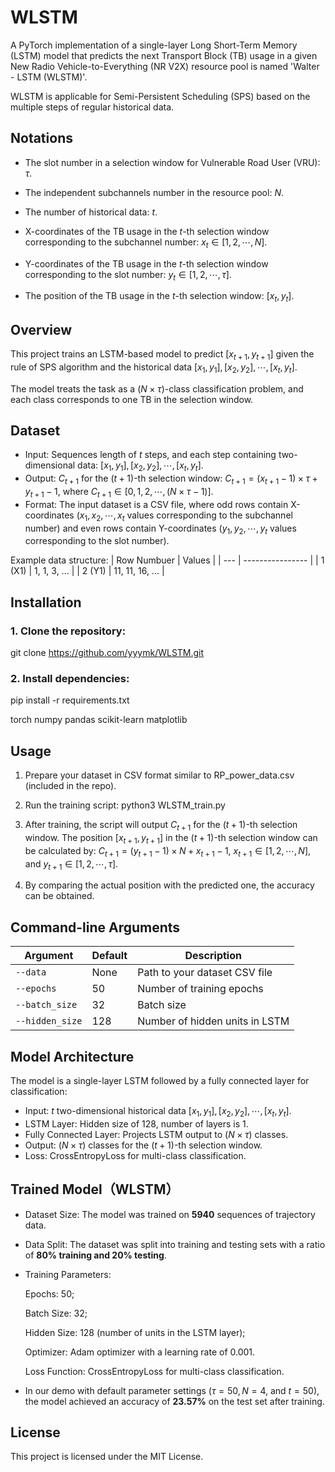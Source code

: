 # WLSTM
A PyTorch implementation of a single-layer Long Short-Term Memory (LSTM) model that predicts the next Transport Block (TB) usage in a given New Radio Vehicle-to-Everything (NR V2X) resource pool is named 'Walter - LSTM (WLSTM)'. 

WLSTM is applicable for Semi-Persistent Scheduling (SPS) based on the multiple steps of  regular historical data.

## Notations

- The slot number in a selection window for Vulnerable Road User (VRU): $\tau$.


- The independent subchannels number in the resource pool: $N$.


- The number of historical data: $t$.


- X-coordinates of the TB usage in the $t$-th selection window corresponding to the subchannel number: $x_t\in[1,2,\cdots,N]$.


- Y-coordinates of the TB usage in the $t$-th selection window corresponding to the  slot number: $y_t\in[1,2,\cdots,\tau]$.


- The position of the TB usage in the $t$-th selection window: $[x_{t}, y_{t}]$.
## Overview
This project trains an LSTM-based model to predict $[x_{t+1}, y_{t+1}]$ given the rule of SPS algorithm and the historical data $[x_{1}, y_{1}],[x_{2}, y_{2}],\cdots,[x_{t}, y_{t}]$. 

The model treats the task as a $(N\times\tau)$-class classification problem, and each class corresponds to one TB in the selection window. 

## Dataset

- Input: Sequences length of $t$ steps, and each step containing two-dimensional data: $[x_{1}, y_{1}],[x_{2}, y_{2}],\cdots,[x_{t}, y_{t}]$.
- Output: $C_{t+1}$ for the $(t+1)$-th selection window: $C_{t+1}=(x_{t+1}-1)\times \tau+y_{t+1}-1$, where $C_{t+1}\in[0,1,2,\cdots,(N\times\tau-1)]$.
- Format: The input dataset is a CSV file, where odd rows contain X-coordinates ($x_1, x_2,\cdots,x_t$ values corresponding to the subchannel number) and even rows contain Y-coordinates ($y_1,y_2,\cdots,y_t$ values corresponding to the  slot number).
  
Example data structure:
| Row Numbuer | Values           |
| --- | ---------------- |
| 1 (X1)  | 1, 1, 3, ...      |
| 2 (Y1)  | 11, 11, 16, ...   |

## Installation

### 1. Clone the repository:
git clone https://github.com/yyymk/WLSTM.git

### 2. Install dependencies:
pip install -r requirements.txt

torch
numpy
pandas
scikit-learn
matplotlib

## Usage
1. Prepare your dataset in CSV format similar to RP_power_data.csv (included in the repo).
2. Run the training script:
   python3 WLSTM_train.py
3. After training, the script will output $C_{t+1}$ for the $(t+1)$-th selection window. The position $[x_{t+1}, y_{t+1}]$ in the $(t+1)$-th selection window can be calculated by: $C_{t+1}=(y_{t+1}-1)\times N+x_{t+1}-1$, $x_{t+1}\in[1,2,\cdots,N]$, and $y_{t+1}\in[1,2,\cdots,\tau]$.

4. By comparing the actual position with the predicted one, the accuracy can be obtained.

## Command-line Arguments
| Argument        | Default | Description                    |
| --------------- | ------- | ------------------------------ |
| `--data`        | None    | Path to your dataset CSV file  |
| `--epochs`      | 50      | Number of training epochs      |
| `--batch_size`  | 32      | Batch size                     |
| `--hidden_size` | 128     | Number of hidden units in LSTM |

## Model Architecture
The model is a single-layer LSTM followed by a fully connected layer for classification:

- Input: $t$ two-dimensional historical data $[x_{1}, y_{1}],[x_{2}, y_{2}],\cdots,[x_{t}, y_{t}]$.
- LSTM Layer: Hidden size of $128$, number of layers is $1$.
- Fully Connected Layer: Projects LSTM output to $(N\times\tau)$ classes.
- Output: $(N\times\tau)$ classes for the $(t+1)$-th selection window.
- Loss: CrossEntropyLoss for multi-class classification.

## Trained Model（WLSTM）
- Dataset Size: The model was trained on **5940** sequences of trajectory data.
- Data Split: The dataset was split into training and testing sets with a ratio of **80% training and 20% testing**.
- Training Parameters:

    Epochs: $50$;

    Batch Size: $32$;

    Hidden Size: $128$ (number of units in the LSTM layer);

    Optimizer: Adam optimizer with a learning rate of $0.001$.

    Loss Function: CrossEntropyLoss for multi-class classification.

- In our demo with default parameter settings ($\tau=50, N=4$, and $t=50$), the model achieved an accuracy of **23.57%** on the test set after training.

## License
This project is licensed under the MIT License.
